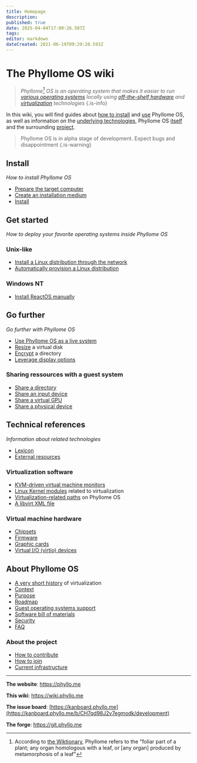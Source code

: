 ```yaml
---
title: Homepage
description: 
published: true
date: 2025-04-04T17:09:26.507Z
tags: 
editor: markdown
dateCreated: 2021-06-19T09:29:20.593Z
---
```


# The Phyllome OS wiki

> *Phyllome[^1] OS is an operating system that makes it easier to run [various operating systems](#go-further) locally using [off-the-shelf hardware](/deploy/prepare) and [virtualization](/virt/lexicon#virtualization) technologies*
{.is-info}

In this wiki, you will find guides about [how to install](#install) and [use](#get-started) Phyllome OS, as well as information on the [underlying technologies](#references), Phyllome OS [itself](#about-phyllome-os) and the surrounding [project](#about-the-project).


> Phyllome OS is in alpha stage of development. Expect bugs and disappointment
{.is-warning}

[^1]: According to [the Wiktionary](https://en.wiktionary.org/wiki/phyllome), Phyllome refers to the "foliar part of a plant; any organ homologous with a leaf, or [any organ] produced by metamorphosis of a leaf"

## Install

*How to install Phyllome OS*

- [Prepare the target computer](/deploy/prepare)
- [Create an installation medium](/deploy/medium)
- [Install](/deploy/install)

## Get started

*How to deploy your favorite operating systems inside Phyllome OS*

### Unix-like
	
- [Install a Linux distribution through the network](/getstarted/install-guest) 
- [Automatically provision a Linux distribution](/getstarted/virt-install)

### Windows NT

- [Install ReactOS manually](/getstarted/reactos)

## Go further

*Go further with Phyllome OS*

- [Use Phyllome OS as a live system](/gofurther/live)
- [Resize](/gofurther/resize) a virtual disk
- [Encrypt](/gofurther/encrypt) a directory
- [Leverage display options](/virt/vm/display)

### Sharing ressources with a guest system

- [Share a directory](/gofurther/virtiofs)
- [Share an input device](/gofurther/evdev)
- [Share a virtual GPU](/gofurther/vfio-mdev)
- [Share a physical device](/gofurther/vfio-pci)

## Technical references

*Information about related technologies*

- [Lexicon](/virt/lexicon)
- [External resources](/virt/resources)

### Virtualization software

- [KVM-driven virtual machine monitors](/virt/host/vmms)
- [Linux Kernel modules](/virt/host/modules) related to virtualization
- [Virtualization-related paths](/virt/host/paths) on Phyllome OS
- [A libvirt XML file](/virt/host/xml)

### Virtual machine hardware

- [Chipsets](/virt/vm/chipset)
- [Firmware](/virt/vm/firmware)
- [Graphic cards](/virt/vm/graphic-card)
- [Virtual I/O (virtio) devices](/virt/vm/virtio)

## About Phyllome OS

- [A very short history](/virt/history) of virtualization
- [Context](/phyllomeos/context)
- [Purpose](/phyllomeos/purpose)
- [Roadmap](/phyllomeos/roadmap)
- [Guest operating systems support](/virt/guest.md)
- [Software bill of materials](/phyllomeos/sbom)
- [Security](/phyllomeos/security)
- [FAQ](/phyllomeos/faq)

### About the project

- [How to contribute](/project/contribute)
- [How to join](/project/join)
- [Current infrastructure](/project/infrastructure)

---

**The website**: https://phyllo.me

**This wiki**: https://wiki.phyllo.me

**The issue board**: [https://kanboard.phyllo.me](https://kanboard.phyllo.me/b/CH7qd98J2v7egmodk/development)

**The forge**: https://git.phyllo.me